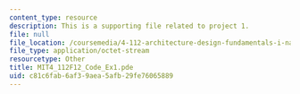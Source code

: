 ```yaml
---
content_type: resource
description: This is a supporting file related to project 1.
file: null
file_location: /coursemedia/4-112-architecture-design-fundamentals-i-nano-machines-fall-2012/c81c6fab6af39aea5afb29fe76065889_MIT4_112F12_Code_Ex1.pde
file_type: application/octet-stream
resourcetype: Other
title: MIT4_112F12_Code_Ex1.pde
uid: c81c6fab-6af3-9aea-5afb-29fe76065889
---
```

